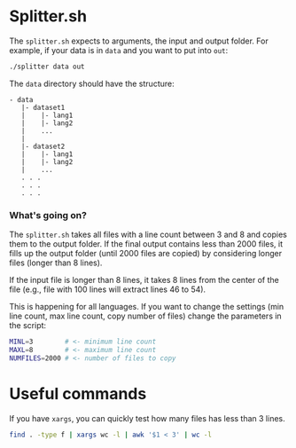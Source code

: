 # Splitter.sh
The `splitter.sh` expects to arguments, the input and output folder.
For example, if your data is in `data` and you want to put into `out`:
```sh
./splitter data out
```

The `data` directory should have the structure:
```
- data
   |- dataset1
   |    |- lang1
   |    |- lang2
   |    ...
   |
   |- dataset2
   |    |- lang1
   |    |- lang2
   |    ...
   . . .
   . . .
   . . .
```

### What's going on?
The `splitter.sh` takes all files with a line count between 3 and 8 and copies
them to the output folder. If the final output contains less than 2000 files, it
fills up the output folder (until 2000 files are copied) by considering longer
files (longer than 8 lines).

If the input file is longer than 8 lines, it takes 8 lines from the center of
the file (e.g., file with 100 lines will extract lines 46 to 54).

This is happening for all languages. If you want to change the settings (min
  line count, max line count, copy number of files) change the parameters
  in the script:
```sh
MINL=3        # <- minimum line count
MAXL=8        # <- maximum line count
NUMFILES=2000 # <- number of files to copy
```

# Useful commands
If you have `xargs`, you can quickly test how many files has less than 3 lines.
``` sh
find . -type f | xargs wc -l | awk '$1 < 3' | wc -l
```
